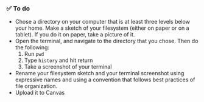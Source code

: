 ### ✅ To do
 - Chose a directory on your computer that is at least three levels below your home. Make a sketch of your filesystem (either on paper or on a tablet). If you do it on paper, take a picture of it.
 - Open the terminal, and navigate to the directory that you chose. Then do the following:
	1. Run `pwd`
	2. Type `history` and hit return
	3. Take a screenshot of your terminal
- Rename your filesystem sketch and your terminal screenshot using expressive names and using a convention that follows best practices of file organization.
- Upload it to Canvas
